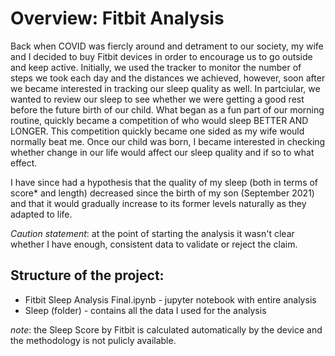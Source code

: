 # Overview: Fitbit Analysis

Back when COVID was fiercly around and detrament to our society, my wife and I decided to buy Fitbit devices in order to encourage us to go outside and keep active. Initially, we used the tracker to monitor the number of steps we took each day and the distances we achieved, however, soon after we became interested in tracking our sleep quality as well. In partciular, we wanted to review our sleep to see whether we were getting a good rest before the future birth of our child. What began as a fun part of our morning routine, quickly became a competition of who would sleep BETTER AND LONGER. This competition quickly became one sided as my wife would normally beat me. Once our child was born, I became interested in checking whether change in our life would affect our sleep quality and if so to what effect.

I have since had a hypothesis that the quality of my sleep (both in terms of score* and length) decreased since the birth of my son (September 2021) and that it would gradually increase to its former levels naturally as they adapted to life.

*Caution statement*: at the point of starting the analysis it wasn't clear whether I have enough, consistent data to validate or reject the claim.

## Structure of the project:
  - Fitbit Sleep Analysis Final.ipynb - jupyter notebook with entire analysis
  - Sleep (folder) - contains all the data I used for the analysis


*note*: the Sleep Score by Fitbit is calculated automatically by the device and the methodology is not pulicly available.
